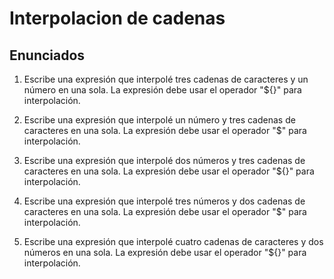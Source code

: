 # Interpolacion de cadenas

## Enunciados

1. Escribe una expresión que interpolé tres cadenas de caracteres y un número en una sola. La expresión debe usar el operador "${}" para interpolación.

2. Escribe una expresión que interpolé un número y tres cadenas de caracteres en una sola. La expresión debe usar el operador "$" para interpolación.

3. Escribe una expresión que interpolé dos números y tres cadenas de caracteres en una sola. La expresión debe usar el operador "${}" para interpolación.

4. Escribe una expresión que interpolé tres números y dos cadenas de caracteres en una sola. La expresión debe usar el operador "$" para interpolación.

5. Escribe una expresión que interpolé cuatro cadenas de caracteres y dos números en una sola. La expresión debe usar el operador "${}" para interpolación.
